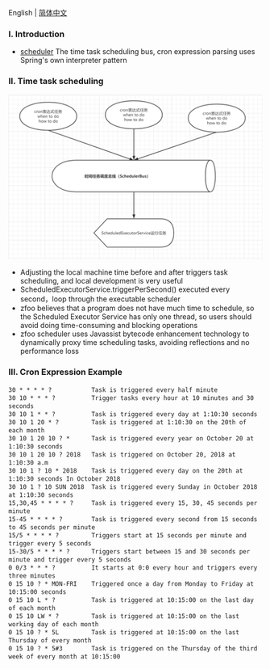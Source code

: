 English | [简体中文](./README_CN.md)

### Ⅰ. Introduction

- [scheduler](https://github.com/zfoo-project/zfoo/blob/main/scheduler/README.md) The time task scheduling bus, cron
  expression parsing uses Spring's own interpreter pattern

### Ⅱ. Time task scheduling

![Image text](../doc/image/scheduler/scheduler01.png)

- Adjusting the local machine time before and after triggers task scheduling, and local development is very useful
- ScheduledExecutorService.triggerPerSecond() executed every second，loop through the executable scheduler
- zfoo believes that a program does not have much time to schedule, so the Scheduled Executor Service has only one
  thread, so users should avoid doing time-consuming and blocking operations
- zfoo scheduler uses Javassist bytecode enhancement technology to dynamically proxy time scheduling tasks, avoiding
  reflections and no performance loss

### Ⅲ. Cron Expression Example

```
30 * * * * ?           Task is triggered every half minute
30 10 * * * ?          Trigger tasks every hour at 10 minutes and 30 seconds
30 10 1 * * ?          Task is triggered every day at 1:10:30 seconds
30 10 1 20 * ?         Task is triggered at 1:10:30 on the 20th of each month
30 10 1 20 10 ? *      Task is triggered every year on October 20 at 1:10:30 seconds
30 10 1 20 10 ? 2018   Task is triggered on October 20, 2018 at 1:10:30 a.m
30 10 1 ? 10 * 2018    Task is triggered every day on the 20th at 1:10:30 seconds In October 2018
30 10 1 ? 10 SUN 2018  Task is triggered every Sunday in October 2018 at 1:10:30 seconds 
15,30,45 * * * * ?     Task is triggered every 15, 30, 45 seconds per minute
15-45 * * * * ?        Task is triggered every second from 15 seconds to 45 seconds per minute
15/5 * * * * ?         Triggers start at 15 seconds per minute and trigger every 5 seconds
15-30/5 * * * * ?      Triggers start between 15 and 30 seconds per minute and trigger every 5 seconds
0 0/3 * * * ?          It starts at 0:0 every hour and triggers every three minutes
0 15 10 ? * MON-FRI    Triggered once a day from Monday to Friday at 10:15:00 seconds
0 15 10 L * ?          Task is triggered at 10:15:00 on the last day of each month
0 15 10 LW * ?         Task is triggered at 10:15:00 on the last working day of each month
0 15 10 ? * 5L         Task is triggered at 10:15:00 on the last Thursday of every month
0 15 10 ? * 5#3        Task is triggered on the Thursday of the third week of every month at 10:15:00
```
